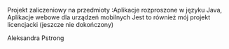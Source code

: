 Projekt zaliczeniowy na przedmioty :Aplikacje rozproszone w języku Java, Aplikacje webowe dla urządzeń mobilnych 
Jest to również mój projekt licencjacki (jeszcze nie dokończony)

Aleksandra Pstrong 
